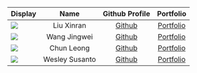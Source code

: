 
| Display                                                                                                                                     |      Name      |              Github Profile               |             Portfolio             |
|---------------------------------------------------------------------------------------------------------------------------------------------|:--------------:|:-----------------------------------------:|:---------------------------------:|
| ![](https://avatars.githubusercontent.com/u/72813713?s=400&u=b155e7fb2aeef2102f7d6d0eaa0b1123609ba7fa&v=4)                                  |   Liu Xinran   |   [Github](https://github.com/striris/)   | [Portfolio](docs/team/xinran.md)  |
| ![](https://avatars.githubusercontent.com/u/69473846?s=400&u=7956442ea7a7d181262b3d76b5db4fd5d3f7a54c&v=4)                                  |  Wang Jingwei  | [Github](https://github.com/Wang-Jingwei) | [Portfolio](docs/team/johndoe.md) |
| ![](https://www.practicalpainmanagement.com/sites/default/files/images/2015/11/19/Headache.jpg)                                             |   Chun Leong   |  [Github](https://github.com/allyfern72)  | [Portfolio](docs/team/johndoe.md) |
| ![](https://64.media.tumblr.com/3cad25d62606da05a6210c21878eac04/2cf00a6323054982-c1/s400x600/068fb71d52e4edbfcfc81807f5a05bbb4570c616.png) | Wesley Susanto | [Github](https://github.com/cristoforows) | [Portfolio](docs/team/johndoe.md) |

